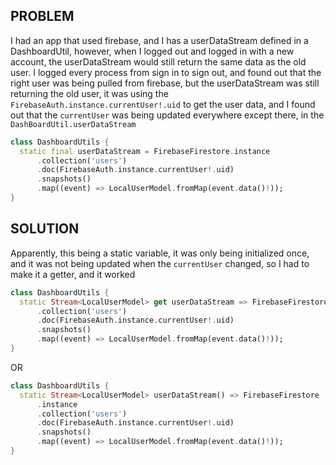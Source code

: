 ## PROBLEM

I had an app that used firebase, and I has a userDataStream defined in a DashboardUtil,
however, when I logged out and logged in with a new account, the userDataStream would still
return the same data as the old user. I logged every process from sign in to sign out, and
found out that the right user was being pulled from firebase, but the userDataStream was still
returning the old user, it was using the `FirebaseAuth.instance.currentUser!.uid` to get the
user data, and I found out that the `currentUser` was being updated everywhere except there,
in the `DashBoardUtil.userDataStream`

```dart
class DashboardUtils {
  static final userDataStream = FirebaseFirestore.instance
      .collection('users')
      .doc(FirebaseAuth.instance.currentUser!.uid)
      .snapshots()
      .map((event) => LocalUserModel.fromMap(event.data()!));
}
```

## SOLUTION

Apparently, this being a static variable, it was only being initialized once, and it was
not being updated when the `currentUser` changed, so I had to make it a getter, and it worked

```dart
class DashboardUtils {
  static Stream<LocalUserModel> get userDataStream => FirebaseFirestore.instance
      .collection('users')
      .doc(FirebaseAuth.instance.currentUser!.uid)
      .snapshots()
      .map((event) => LocalUserModel.fromMap(event.data()!));
}
```

OR

```dart
class DashboardUtils {
  static Stream<LocalUserModel> userDataStream() => FirebaseFirestore
      .instance
      .collection('users')
      .doc(FirebaseAuth.instance.currentUser!.uid)
      .snapshots()
      .map((event) => LocalUserModel.fromMap(event.data()!));
}
```
